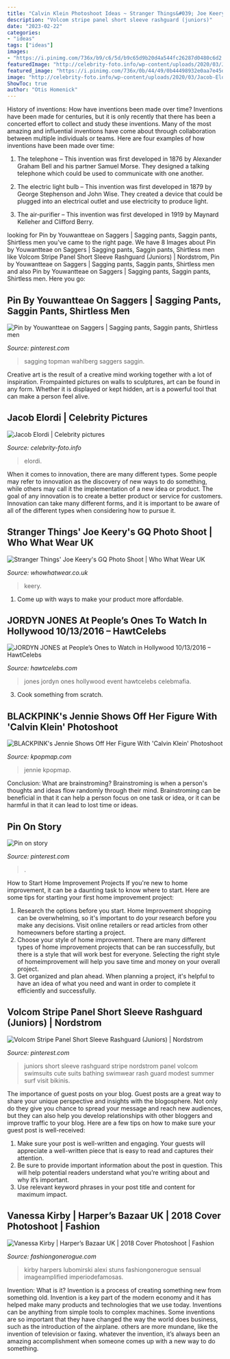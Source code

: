 ```yaml
---
title: "Calvin Klein Photoshoot Ideas ~ Stranger Things&#039; Joe Keery&#039;s Gq Photo Shoot"
description: "Volcom stripe panel short sleeve rashguard (juniors)"
date: "2023-02-22"
categories:
- "ideas"
tags: ["ideas"]
images:
- "https://i.pinimg.com/736x/b9/c6/5d/b9c65d9b20d4a544fc26287d0480c6d2.jpg"
featuredImage: "http://celebrity-foto.info/wp-content/uploads/2020/03/Jacob-Elordi-6.jpg"
featured_image: "https://i.pinimg.com/736x/0b/44/49/0b44498932e0aa7e45d90d4f0b921104.jpg"
image: "http://celebrity-foto.info/wp-content/uploads/2020/03/Jacob-Elordi-6.jpg"
ShowToc: true
author: "Otis Homenick"
---
```



History of inventions: How have inventions been made over time?
Inventions have been made for centuries, but it is only recently that there has been a concerted effort to collect and study these inventions. Many of the most amazing and influential inventions have come about through collaboration between multiple individuals or teams. Here are four examples of how inventions have been made over time:

1) The telephone – This invention was first developed in 1876 by Alexander Graham Bell and his partner Samuel Morse. They designed a talking telephone which could be used to communicate with one another.

2) The electric light bulb – This invention was first developed in 1879 by George Stephenson and John Wise. They created a device that could be plugged into an electrical outlet and use electricity to produce light.

3) The air-purifier – This invention was first developed in 1919 by Maynard Kelleher and Clifford Berry.

	

		
looking for Pin by Youwantteae on Saggers | Sagging pants, Saggin pants, Shirtless men you've came to the right page. We have 8 Images about Pin by Youwantteae on Saggers | Sagging pants, Saggin pants, Shirtless men like Volcom Stripe Panel Short Sleeve Rashguard (Juniors) | Nordstrom, Pin by Youwantteae on Saggers | Sagging pants, Saggin pants, Shirtless men and also Pin by Youwantteae on Saggers | Sagging pants, Saggin pants, Shirtless men. Here you go:
		
    
## Pin By Youwantteae On Saggers | Sagging Pants, Saggin Pants, Shirtless Men

<img loading=lazy src="https://i.pinimg.com/736x/b9/c6/5d/b9c65d9b20d4a544fc26287d0480c6d2.jpg" onerror="this.onerror=null;this.src='https://tse3.mm.bing.net/th?id=OIP.wLrV-70pdB_I_V0JSmTyuAHaHa&amp;pid=15.1';" alt="Pin by Youwantteae on Saggers | Sagging pants, Saggin pants, Shirtless men">

_Source: pinterest.com_

>sagging topman wahlberg saggers saggin. 

	

Creative art is the result of a creative mind working together with a lot of inspiration. Frompainted pictures on walls to sculptures, art can be found in any form. Whether it is displayed or kept hidden, art is a powerful tool that can make a person feel alive.

    
## Jacob Elordi | Celebrity Pictures

<img loading=lazy src="http://celebrity-foto.info/wp-content/uploads/2020/03/Jacob-Elordi-6.jpg" onerror="this.onerror=null;this.src='https://tse2.mm.bing.net/th?id=OIP.q3_4hjxinohlLNhIjbRegAHaJ4&amp;pid=15.1';" alt="Jacob Elordi | Celebrity pictures">

_Source: celebrity-foto.info_

>elordi. 

	

When it comes to innovation, there are many different types. Some people may refer to innovation as the discovery of new ways to do something, while others may call it the implementation of a new idea or product. The goal of any innovation is to create a better product or service for customers. Innovation can take many different forms, and it is important to be aware of all of the different types when considering how to pursue it.

    
## Stranger Things&#039; Joe Keery&#039;s GQ Photo Shoot | Who What Wear UK

<img loading=lazy src="https://cdn.cliqueinc.com/posts/241148/stranger-things-joe-keery-gq-photoshoot-241148-1510090825835-main.750x0c.jpg?interlace=true&amp;quality=70" onerror="this.onerror=null;this.src='https://tse1.mm.bing.net/th?id=OIP.8Heq17VanRcBaUD8ehFzPAHaLH&amp;pid=15.1';" alt="Stranger Things&#039; Joe Keery&#039;s GQ Photo Shoot | Who What Wear UK">

_Source: whowhatwear.co.uk_

>keery. 

	

1. Come up with ways to make your product more affordable.

    
## JORDYN JONES At People’s Ones To Watch In Hollywood 10/13/2016 – HawtCelebs

<img loading=lazy src="https://www.hawtcelebs.com/wp-content/uploads/2016/10/jordyn-jones-at-people-s-ones-to-watch-in-hollywood-10-13-2016_3.jpg" onerror="this.onerror=null;this.src='https://tse2.mm.bing.net/th?id=OIP.dE78jYpe5-odvvzxZuD96AHaLJ&amp;pid=15.1';" alt="JORDYN JONES at People’s Ones to Watch in Hollywood 10/13/2016 – HawtCelebs">

_Source: hawtcelebs.com_

>jones jordyn ones hollywood event hawtcelebs celebmafia. 

	

3. Cook something from scratch.

    
## BLACKPINK&#039;s Jennie Shows Off Her Figure With &#039;Calvin Klein&#039; Photoshoot

<img loading=lazy src="https://image.kpopmap.com/2020/03/blackpink-jennie-calvin-klein-2.jpg" onerror="this.onerror=null;this.src='https://tse1.mm.bing.net/th?id=OIP.mFKTgx_22GaJY2ALpmZsPgHaK5&amp;pid=15.1';" alt="BLACKPINK&#039;s Jennie Shows Off Her Figure With &#039;Calvin Klein&#039; Photoshoot">

_Source: kpopmap.com_

>jennie kpopmap. 

	

Conclusion:
What are brainstroming? Brainstroming is when a person's thoughts and ideas flow randomly through their mind. Brainstroming can be beneficial in that it can help a person focus on one task or idea, or it can be harmful in that it can lead to lost time or ideas.

    
## Pin On Story

<img loading=lazy src="https://i.pinimg.com/736x/0b/44/49/0b44498932e0aa7e45d90d4f0b921104.jpg" onerror="this.onerror=null;this.src='https://tse4.mm.bing.net/th?id=OIP.aA-0ypQ7KRi3luf8jhTq7QHaNL&amp;pid=15.1';" alt="Pin on story">

_Source: pinterest.com_

>. 

	

How to Start Home Improvement Projects
If you're new to home improvement, it can be a daunting task to know where to start. Here are some tips for starting your first home improvement project: 
1. Research the options before you start. Home Improvement shopping can be overwhelming, so it's important to do your research before you make any decisions. Visit online retailers or read articles from other homeowners before starting a project. 
2. Choose your style of home improvement. There are many different types of home improvement projects that can be ran successfully, but there is a style that will work best for everyone. Selecting the right style of homeimprovement will help you save time and money on your overall project. 
3. Get organized and plan ahead. When planning a project, it's helpful to have an idea of what you need and want in order to complete it efficiently and successfully.

    
## Volcom Stripe Panel Short Sleeve Rashguard (Juniors) | Nordstrom

<img loading=lazy src="https://i.pinimg.com/736x/59/b7/df/59b7dfda0437a01ccce3bd9efe0c90e3.jpg" onerror="this.onerror=null;this.src='https://tse3.mm.bing.net/th?id=OIP.n89VwbulFFwkrlLm7AecuwHaLX&amp;pid=15.1';" alt="Volcom Stripe Panel Short Sleeve Rashguard (Juniors) | Nordstrom">

_Source: pinterest.com_

>juniors short sleeve rashguard stripe nordstrom panel volcom swimsuits cute suits bathing swimwear rash guard modest summer surf visit bikinis. 

	

The importance of guest posts on your blog.
Guest posts are a great way to share your unique perspective and insights with the blogosphere. Not only do they give you chance to spread your message and reach new audiences, but they can also help you develop relationships with other bloggers and improve traffic to your blog. Here are a few tips on how to make sure your guest post is well-received: 
1. Make sure your post is well-written and engaging. Your guests will appreciate a well-written piece that is easy to read and captures their attention. 
2. Be sure to provide important information about the post in question. This will help potential readers understand what you’re writing about and why it’s important. 
3. Use relevant keyword phrases in your post title and content for maximum impact.

    
## Vanessa Kirby | Harper’s Bazaar UK | 2018 Cover Photoshoot | Fashion

<img loading=lazy src="https://www.fashiongonerogue.com/wp-content/uploads/2018/05/Vanessa-Kirby-Actress05.jpg" onerror="this.onerror=null;this.src='https://tse2.mm.bing.net/th?id=OIP.4Vhfh6oee3emCPQNbbtpzQHaJ_&amp;pid=15.1';" alt="Vanessa Kirby | Harper’s Bazaar UK | 2018 Cover Photoshoot | Fashion">

_Source: fashiongonerogue.com_

>kirby harpers lubomirski alexi stuns fashiongonerogue sensual imageamplified imperiodefamosas. 

	

Invention: What is it?
Invention is a process of creating something new from something old. Invention is a key part of the modern economy and it has helped make many products and technologies that we use today. Inventions can be anything from simple tools to complex machines. Some inventions are so important that they have changed the way the world does business, such as the introduction of the airplane. others are more mundane, like the invention of television or faxing. whatever the invention, it’s always been an amazing accomplishment when someone comes up with a new way to do something.

